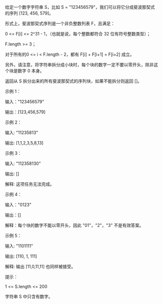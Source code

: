 给定一个数字字符串 S，比如 S = "123456579"，我们可以将它分成斐波那契式的序列 [123, 456, 579]。

形式上，斐波那契式序列是一个非负整数列表 F，且满足：

0 <= F[i] <= 2^31 - 1，（也就是说，每个整数都符合 32 位有符号整数类型）；

F.length >= 3；

对于所有的0 <= i < F.length - 2，都有 F[i] + F[i+1] = F[i+2] 成立。

另外，请注意，将字符串拆分成小块时，每个块的数字一定不要以零开头，除非这个块是数字 0 本身。

返回从 S 拆分出来的所有斐波那契式的序列块，如果不能拆分则返回 []。

示例 1：

输入："123456579"

输出：[123,456,579]

示例 2：

输入: "11235813"

输出: [1,1,2,3,5,8,13]

示例 3：

输入: "112358130"

输出: []

解释: 这项任务无法完成。

示例 4：

输入："0123"

输出：[]

解释：每个块的数字不能以零开头，因此 "01"，"2"，"3" 不是有效答案。

示例 5：

输入: "1101111"

输出: [110, 1, 111]

解释: 输出 [11,0,11,11] 也同样被接受。

提示：

1 <= S.length <= 200

字符串 S 中只含有数字。
